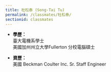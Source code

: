 ```yaml
---
title: 杜松泰 (Song-Tai Tu)
permalink: /classmates/杜松泰/
sectionid: classmates
---
```


- **學歷：**<br />
  臺大電機系學士<br />
  美國加州州立大學Fullerton 分校電腦碩士

- **資歷：**<br />
  美國 Beckman Coulter Inc. Sr. Staff Engineer

